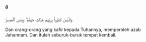##### 6

<span class="ayah">وَلِلَّذِينَ كَفَرُوا۟ بِرَبِّهِمْ عَذَابُ جَهَنَّمَ ۖ وَبِئْسَ ٱلْمَصِيرُ</span>

<span class="ayah_translation">Dan orang-orang yang kafir kepada Tuhannya, memperoleh azab Jahannam. Dan itulah seburuk-buruk tempat kembali.</span>
